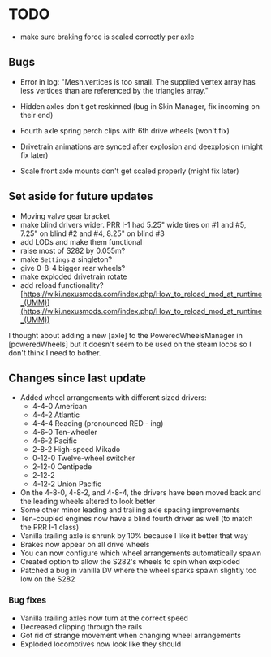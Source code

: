 # TODO
- make sure braking force is scaled correctly per axle

## Bugs
- Error in log: "Mesh.vertices is too small. The supplied vertex array has less vertices than are referenced by the triangles array."

- Hidden axles don't get reskinned (bug in Skin Manager, fix incoming on their end)
- Fourth axle spring perch clips with 6th drive wheels (won't fix)
- Drivetrain animations are synced after explosion and deexplosion (might fix later)
- Scale front axle mounts don't get scaled properly (might fix later)

## Set aside for future updates
- Moving valve gear bracket
- make blind drivers wider. PRR I-1 had 5.25" wide tires on #1 and #5, 7.25" on blind #2 and #4, 8.25" on blind #3
- add LODs and make them functional
- raise most of S282 by 0.055m?
- make `Settings` a singleton?
- give 0-8-4 bigger rear wheels?
- make exploded drivetrain rotate
- add reload functionality? [https://wiki.nexusmods.com/index.php/How_to_reload_mod_at_runtime_(UMM)](https://wiki.nexusmods.com/index.php/How_to_reload_mod_at_runtime_(UMM))

I thought about adding a new \[axle\] to the PoweredWheelsManager in \[poweredWheels\] but it doesn't seem to be used on the steam locos so I don't think I need to bother.

## Changes since last update
- Added wheel arrangements with different sized drivers:
    - 4-4-0 American
    - 4-4-2 Atlantic
    - 4-4-4 Reading (pronounced RED - ing)
    - 4-6-0 Ten-wheeler
    - 4-6-2 Pacific
    - 2-8-2 High-speed Mikado
    - 0-12-0 Twelve-wheel switcher
    - 2-12-0 Centipede
    - 2-12-2
    - 4-12-2 Union Pacific
- On the 4-8-0, 4-8-2, and 4-8-4, the drivers have been moved back and the leading wheels altered to look better
- Some other minor leading and trailing axle spacing improvements
- Ten-coupled engines now have a blind fourth driver as well (to match the PRR I-1 class)
- Vanilla trailing axle is shrunk by 10% because I like it better that way
- Brakes now appear on all drive wheels
- You can now configure which wheel arrangements automatically spawn
- Created option to allow the S282's wheels to spin when exploded
- Patched a bug in vanilla DV where the wheel sparks spawn slightly too low on the S282
### Bug fixes
- Vanilla trailing axles now turn at the correct speed
- Decreased clipping through the rails
- Got rid of strange movement when changing wheel arrangements
- Exploded locomotives now look like they should